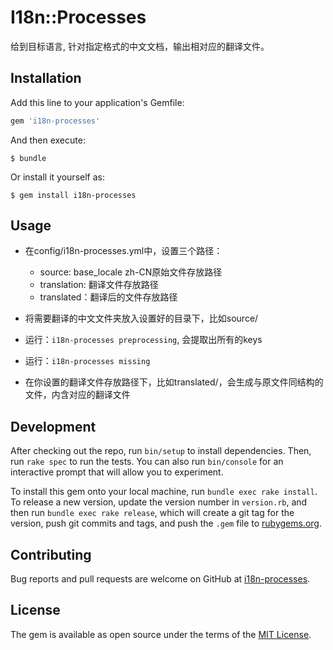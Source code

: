 # I18n::Processes

给到目标语言, 针对指定格式的中文文档，输出相对应的翻译文件。

## Installation

Add this line to your application's Gemfile:

```ruby
gem 'i18n-processes'
```

And then execute:

    $ bundle

Or install it yourself as:

    $ gem install i18n-processes

## Usage

- 在config/i18n-processes.yml中，设置三个路径：
  - source: base_locale zh-CN原始文件存放路径
  - translation: 翻译文件存放路径
  - translated：翻译后的文件存放路径

- 将需要翻译的中文文件夹放入设置好的目录下，比如source/
- 运行：`i18n-processes preprocessing`, 会提取出所有的keys
- 运行：`i18n-processes missing`
- 在你设置的翻译文件存放路径下，比如translated/，会生成与原文件同结构的文件，内含对应的翻译文件


## Development

After checking out the repo, run `bin/setup` to install dependencies. Then, run `rake spec` to run the tests. You can also run `bin/console` for an interactive prompt that will allow you to experiment.

To install this gem onto your local machine, run `bundle exec rake install`. To release a new version, update the version number in `version.rb`, and then run `bundle exec rake release`, which will create a git tag for the version, push git commits and tags, and push the `.gem` file to [rubygems.org](https://rubygems.org).

## Contributing

Bug reports and pull requests are welcome on GitHub at [i18n-processes](https://github.com/Lupeipei/i18n-processes).

## License

The gem is available as open source under the terms of the [MIT License](https://opensource.org/licenses/MIT).
